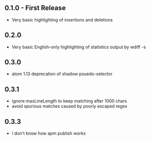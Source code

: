 ## 0.1.0 - First Release
* Very basic highlighting of insertions and deletions

## 0.2.0
* Very basic English-only highlighting of statistics output by wdiff -s

## 0.3.0
* atom 1.13 deprecation of shadow psuedo-selector

## 0.3.1
* ignore maxLineLength to keep matching after 1000 chars
* avoid spurious matches caused by poorly escaped regex

## 0.3.3
* I don't know how apm publish works
